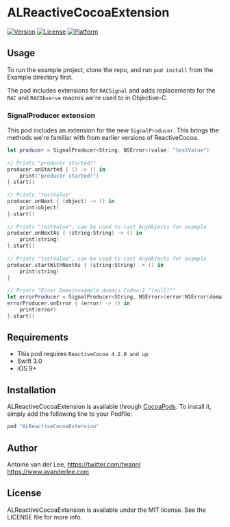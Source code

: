 # ALReactiveCocoaExtension

[![Version](https://img.shields.io/cocoapods/v/ALReactiveCocoaExtension.svg?style=flat)](http://cocoapods.org/pods/ALReactiveCocoaExtension)
[![License](https://img.shields.io/cocoapods/l/ALReactiveCocoaExtension.svg?style=flat)](http://cocoapods.org/pods/ALReactiveCocoaExtension)
[![Platform](https://img.shields.io/cocoapods/p/ALReactiveCocoaExtension.svg?style=flat)](http://cocoapods.org/pods/ALReactiveCocoaExtension)

## Usage

To run the example project, clone the repo, and run `pod install` from the Example directory first.

The pod includes extensions for `RACSignal` and adds replacements for the `RAC` and `RACObserve` macros we're used to in Objective-C.

### SignalProducer extension
This pod includes an extension for the new `SignalProducer`. This brings the methods we're familiar with from earlier versions of ReactiveCocoa.

```swift
let producer = SignalProducer<String, NSError>(value: "testValue")
    
// Prints "producer started!"
producer.onStarted { () -> () in
    print("producer started!")
}.start()
    
// Prints "testValue"
producer.onNext { (object) -> () in
    print(object)
}.start()
    
// Prints "testValue", can be used to cast AnyObjects for example
producer.onNextAs { (string:String) -> () in
    print(string)
}.start()
    
// Prints "testValue", can be used to cast AnyObjects for example
producer.startWithNextAs { (string:String) -> () in
    print(string)
}
    
// Prints "Error Domain=sample.domain Code=-1 "(null)""
let errorProducer = SignalProducer<String, NSError>(error:NSError(domain: "sample.domain", code: -1, userInfo: nil))
errorProducer.onError { (error) -> () in
    print(error)
}.start()
```

## Requirements
- This pod requires `ReactiveCocoa 4.2.0 and up`
- Swift 3.0
- iOS 9+ 

## Installation

ALReactiveCocoaExtension is available through [CocoaPods](http://cocoapods.org). To install
it, simply add the following line to your Podfile:

```ruby
pod "ALReactiveCocoaExtension"
```

## Author

Antoine van der Lee, 
https://twitter.com/twannl
https://www.avanderlee.com

## License

ALReactiveCocoaExtension is available under the MIT license. See the LICENSE file for more info.
